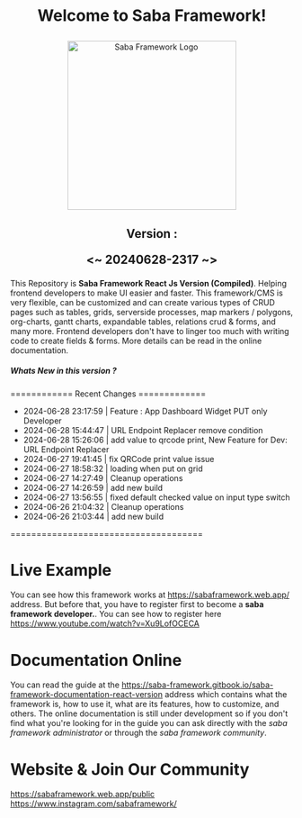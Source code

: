 # <p align="center">Welcome to Saba Framework!</p>

<p align="center"><img src="https://res.cloudinary.com/insaba/image/upload/v1700625287/saba_framework/logo_saba_framework_gqw72y.png" alt="Saba Framework Logo" width="300"></p>

## <p align="center">Version : </p><p align="center"><~ 20240628-2317 ~></p>

This Repository is **Saba Framework React Js Version (Compiled)**. Helping frontend developers to make UI easier and faster. This framework/CMS is very flexible, can be customized and can create various types of CRUD pages such as tables, grids, serverside processes, map markers / polygons, org-charts, gantt charts, expandable tables, relations crud & forms, and many more. Frontend developers don't have to linger too much with writing code to create fields & forms. More details can be read in the online documentation.

##### Whats New in this version ?

============ Recent Changes =============

- 2024-06-28 23:17:59 | Feature : App Dashboard Widget PUT only Developer
- 2024-06-28 15:44:47 | URL Endpoint Replacer remove condition
- 2024-06-28 15:26:06 | add value to qrcode print, New Feature for Dev: URL Endpoint Replacer
- 2024-06-27 19:41:45 | fix QRCode print value issue
- 2024-06-27 18:58:32 | loading when put on grid
- 2024-06-27 14:27:49 | Cleanup operations
- 2024-06-27 14:26:59 | add new build
- 2024-06-27 13:56:55 | fixed default checked value on input type switch
- 2024-06-26 21:04:32 | Cleanup operations
- 2024-06-26 21:03:44 | add new build

=====================================

# Live Example

You can see how this framework works at https://sabaframework.web.app/ address. But before that, you have to register first to become a **saba framework developer.**. You can see how to register here https://www.youtube.com/watch?v=Xu9LofOCECA

# Documentation Online

You can read the guide at the https://saba-framework.gitbook.io/saba-framework-documentation-react-version address which contains what the framework is, how to use it, what are its features, how to customize, and others. The online documentation is still under development so if you don't find what you're looking for in the guide you can ask directly with the _saba framework administrator_ or through the _saba framework community_.

# Website & Join Our Community

https://sabaframework.web.app/public
https://www.instagram.com/sabaframework/
